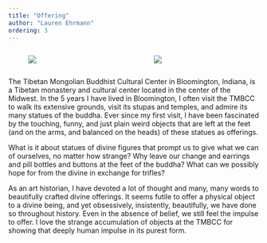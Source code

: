 ```yaml
---
title: "Offering"
author: "Lauren Ehrmann"
ordering: 3
---
```


<style>
    .container {
        display: grid; 
        grid-template-columns: repeat(2, 1fr);
        grid-auto-rows: 1fr;
    }
</style>

<div class="container">
<figure>
    <img src="/assets/zine/z4/offering/Ehrmann--Offering-1.jpg">
</figure>

<figure>
    <img src="/assets/zine/z4/offering/Ehrmann--Offering-2.jpg">
</figure>
</div>

The Tibetan Mongolian Buddhist Cultural Center in Bloomington, Indiana, is a Tibetan monastery and cultural center located in the center of the Midwest. In the 5 years I have lived in Bloomington, I often visit the TMBCC to walk its extensive grounds, visit its stupas and temples, and admire its many statues of the buddha. Ever since my first visit, I have been fascinated by the touching, funny, and just plain weird objects that are left at the feet (and on the arms, and balanced on the heads) of these statues as offerings.

What is it about statues of divine figures that prompt us to give what we can of ourselves, no matter how strange? Why leave our change and earrings and pill bottles and buttons at the feet of the buddha? What can we possibly hope for from the divine in exchange for trifles?

As an art historian, I have devoted a lot of thought and many, many words to beautifully crafted divine offerings. It seems futile to offer a physical object to a divine being, and yet obsessively, insistently, beautifully, we have done so throughout history. Even in the absence of belief, we still feel the impulse to offer. I love the strange accumulation of objects at the TMBCC for showing that deeply human impulse in its purest form.
